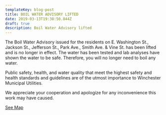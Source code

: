 ```yaml
---
templateKey: blog-post
title: BOIL WATER ADVISORY LIFTED
date: 2019-03-13T19:38:50.844Z
draft: true
description: Boil Water Advisory lifted
---
```

The Boil Water Advisory issued for the residents on E. Washington St., Jackson St., Jefferson St., Park Ave., Smith Ave. & Vine St. has been lifted and is no longer in effect.  The water has been tested and lab analyses have shown the water to be safe. Therefore, you will no longer need to boil any water.

Public safety, health, and water quality that meet the highest safety and health standards and guidelines are of the utmost importance to Winchester Municipal Utilities.

We appreciate your cooperation and apologize for any inconvenience this work may have caused.

[See Map](https://wmu.geosync.cloud/map/?layer=Advisory&feature=3)
